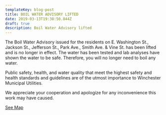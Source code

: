 ```yaml
---
templateKey: blog-post
title: BOIL WATER ADVISORY LIFTED
date: 2019-03-13T19:38:50.844Z
draft: true
description: Boil Water Advisory lifted
---
```

The Boil Water Advisory issued for the residents on E. Washington St., Jackson St., Jefferson St., Park Ave., Smith Ave. & Vine St. has been lifted and is no longer in effect.  The water has been tested and lab analyses have shown the water to be safe. Therefore, you will no longer need to boil any water.

Public safety, health, and water quality that meet the highest safety and health standards and guidelines are of the utmost importance to Winchester Municipal Utilities.

We appreciate your cooperation and apologize for any inconvenience this work may have caused.

[See Map](https://wmu.geosync.cloud/map/?layer=Advisory&feature=3)
